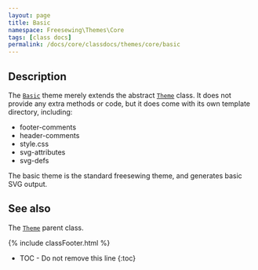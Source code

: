 ```yaml
---
layout: page
title: Basic
namespace: Freesewing\Themes\Core
tags: [class docs]
permalink: /docs/core/classdocs/themes/core/basic
---
```

## Description 

The [`Basic`](basic) theme merely extends the abstract [`Theme`](theme) class.
It does not provide any extra methods or code, but it does come
with its own template directory, including:

- footer-comments
- header-comments
- style.css
- svg-attributes
- svg-defs

The basic theme is the standard freesewing theme, and generates basic SVG output.

## See also
The [`Theme`](theme) parent class.

{% include classFooter.html %}
* TOC - Do not remove this line
{:toc}
